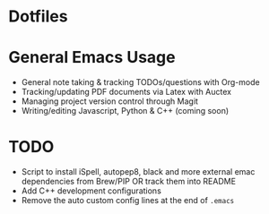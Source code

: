 # Dotfiles

# General Emacs Usage
- General note taking & tracking TODOs/questions with Org-mode
- Tracking/updating PDF documents via Latex with Auctex
- Managing project version control through Magit
- Writing/editing Javascript, Python & C++ (coming soon)

# TODO
- Script to install iSpell, autopep8, black and more external emac dependencies from Brew/PIP OR track them into README
- Add C++ development configurations
- Remove the auto custom config lines at the end of `.emacs`
